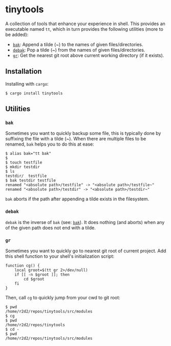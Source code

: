 # tinytools

A collection of tools that enhance your experience in shell.  This provides an
executable named `tt`, which in turn provides the following utilities (more to
be added):

- [`bak`][bak]: Append a tilde \(\~\) to the names of given files/directories.
- [`debak`][debak]: Pop a tilde \(\~\) from the names of given files/directories.
- [`gr`][gr]: Get the nearest git root above current working directory (if it exists).

## Installation

Installing with `cargo`:

```shell
$ cargo install tinytools
```

## Utilities

### `bak`

Sometimes you want to quickly backup some file, this is typically done by
suffixing the file with a tilde \(\~\).  When there are multiple files to be
renamed, `bak` helps you to do this at ease:

```shell
$ alias bak="tt bak"
$
$ touch testfile
$ mkdir testdir
$ ls
testdir/  testfile
$ bak testdir testfile
renamed "<absolute path>/testfile" -> "<absolute path>/testfile~"
renamed "<absolute path>/testdir" -> "<absolute path>/testdir~"
```

`bak` aborts if the path after appending a tilde exists in the filesystem.

### `debak`

`debak` is the inverse of `bak` (see: [`bak`][bak]).  It does nothing (and
aborts) when any of the given path does not end with a tilde.

### `gr`

Sometimes you want to quickly go to nearest git root of current project.  Add
this shell function to your shell's initialization script:

```shell
function cg() {
    local groot=$(tt gr 2>/dev/null)
    if [[ -n $groot ]]; then
        cd $groot
    fi
}
```

Then, call `cg` to quickly jump from your cwd to git root:

```shell
$ pwd
/home/r2d2/repos/tinytools/src/modules
$ cg
$ pwd
/home/r2d2/repos/tinytools
$ cd -
$ pwd
/home/r2d2/repos/tinytools/src/modules
```

[bak]: #user-content-bak
[debak]: #user-content-debak
[gr]: #user-content-gr
